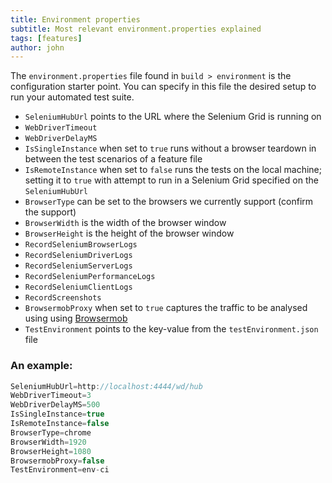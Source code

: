 ```yaml
---
title: Environment properties
subtitle: Most relevant environment.properties explained
tags: [features]
author: john
---
```


The `environment.properties` file found in `build > environment` is the configuration starter point.
You can specify in this file the desired setup to run your automated test suite.

* `SeleniumHubUrl` points to the URL where the Selenium Grid is running on
* `WebDriverTimeout`
* `WebDriverDelayMS`
* `IsSingleInstance` when set to `true` runs without a browser teardown in between the test scenarios of a feature file
* `IsRemoteInstance` when set to `false` runs the tests on the local machine; setting it to `true` with attempt to run in a Selenium Grid specified on the `SeleniumHubUrl`
* `BrowserType` can be set to the browsers we currently support (confirm the support)
* `BrowserWidth` is the width of the browser window
* `BrowserHeight` is the height of the browser window
* `RecordSeleniumBrowserLogs`
* `RecordSeleniumDriverLogs`
* `RecordSeleniumServerLogs`
* `RecordSeleniumPerformanceLogs`
* `RecordSeleniumClientLogs`
* `RecordScreenshots`
* `BrowsermobProxy` when set to `true` captures the traffic to be analysed using using [Browsermob](https://github.com/lightbody/browsermob-proxy)
* `TestEnvironment` points to the key-value from the `testEnvironment.json` file

### An example:

```java
SeleniumHubUrl=http://localhost:4444/wd/hub     
WebDriverTimeout=3                              
WebDriverDelayMS=500                            
IsSingleInstance=true                           
IsRemoteInstance=false                          
BrowserType=chrome                              
BrowserWidth=1920                               
BrowserHeight=1080                              
BrowsermobProxy=false                           
TestEnvironment=env-ci                          
```
